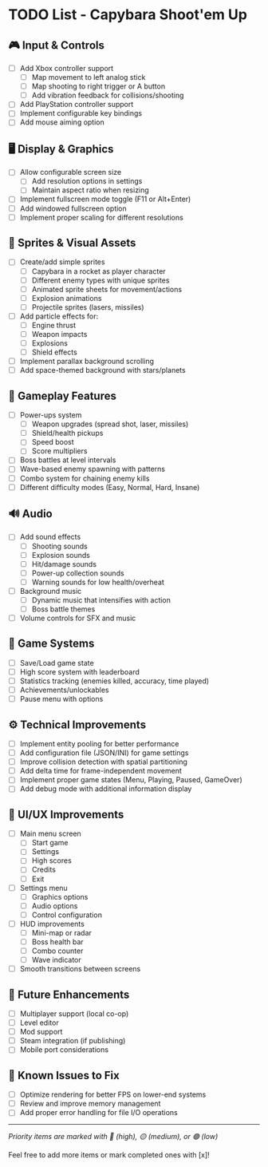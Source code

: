 # TODO List - Capybara Shoot'em Up

## 🎮 Input & Controls
- [ ] Add Xbox controller support
  - [ ] Map movement to left analog stick
  - [ ] Map shooting to right trigger or A button
  - [ ] Add vibration feedback for collisions/shooting
- [ ] Add PlayStation controller support
- [ ] Implement configurable key bindings
- [ ] Add mouse aiming option

## 🖥️ Display & Graphics
- [ ] Allow configurable screen size
  - [ ] Add resolution options in settings
  - [ ] Maintain aspect ratio when resizing
- [ ] Implement fullscreen mode toggle (F11 or Alt+Enter)
- [ ] Add windowed fullscreen option
- [ ] Implement proper scaling for different resolutions

## 🎨 Sprites & Visual Assets
- [ ] Create/add simple sprites
  - [ ] Capybara in a rocket as player character
  - [ ] Different enemy types with unique sprites
  - [ ] Animated sprite sheets for movement/actions
  - [ ] Explosion animations
  - [ ] Projectile sprites (lasers, missiles)
- [ ] Add particle effects for:
  - [ ] Engine thrust
  - [ ] Weapon impacts
  - [ ] Explosions
  - [ ] Shield effects
- [ ] Implement parallax background scrolling
- [ ] Add space-themed background with stars/planets

## 🎯 Gameplay Features
- [ ] Power-ups system
  - [ ] Weapon upgrades (spread shot, laser, missiles)
  - [ ] Shield/health pickups
  - [ ] Speed boost
  - [ ] Score multipliers
- [ ] Boss battles at level intervals
- [ ] Wave-based enemy spawning with patterns
- [ ] Combo system for chaining enemy kills
- [ ] Different difficulty modes (Easy, Normal, Hard, Insane)

## 🔊 Audio
- [ ] Add sound effects
  - [ ] Shooting sounds
  - [ ] Explosion sounds
  - [ ] Hit/damage sounds
  - [ ] Power-up collection sounds
  - [ ] Warning sounds for low health/overheat
- [ ] Background music
  - [ ] Dynamic music that intensifies with action
  - [ ] Boss battle themes
- [ ] Volume controls for SFX and music

## 💾 Game Systems
- [ ] Save/Load game state
- [ ] High score system with leaderboard
- [ ] Statistics tracking (enemies killed, accuracy, time played)
- [ ] Achievements/unlockables
- [ ] Pause menu with options

## ⚙️ Technical Improvements
- [ ] Implement entity pooling for better performance
- [ ] Add configuration file (JSON/INI) for game settings
- [ ] Improve collision detection with spatial partitioning
- [ ] Add delta time for frame-independent movement
- [ ] Implement proper game states (Menu, Playing, Paused, GameOver)
- [ ] Add debug mode with additional information display

## 🎨 UI/UX Improvements
- [ ] Main menu screen
  - [ ] Start game
  - [ ] Settings
  - [ ] High scores
  - [ ] Credits
  - [ ] Exit
- [ ] Settings menu
  - [ ] Graphics options
  - [ ] Audio options
  - [ ] Control configuration
- [ ] HUD improvements
  - [ ] Mini-map or radar
  - [ ] Boss health bar
  - [ ] Combo counter
  - [ ] Wave indicator
- [ ] Smooth transitions between screens

## 🚀 Future Enhancements
- [ ] Multiplayer support (local co-op)
- [ ] Level editor
- [ ] Mod support
- [ ] Steam integration (if publishing)
- [ ] Mobile port considerations

## 🐛 Known Issues to Fix
- [ ] Optimize rendering for better FPS on lower-end systems
- [ ] Review and improve memory management
- [ ] Add proper error handling for file I/O operations

---
*Priority items are marked with 🔴 (high), 🟡 (medium), or 🟢 (low)*

Feel free to add more items or mark completed ones with [x]!
